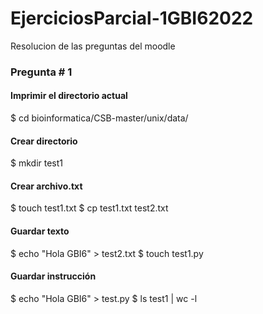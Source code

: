 # EjerciciosParcial-1GBI62022
Resolucion de las preguntas del moodle
### Pregunta # 1
#### Imprimir el directorio actual
$ cd bioinformatica/CSB-master/unix/data/
#### Crear directorio
$ mkdir test1
#### Crear archivo.txt 
$ touch test1.txt
$ cp test1.txt test2.txt
#### Guardar texto
$ echo "Hola GBI6" > test2.txt
$ touch test1.py
#### Guardar instrucción
$ echo "Hola GBI6" > test.py
$ ls test1 | wc -l
